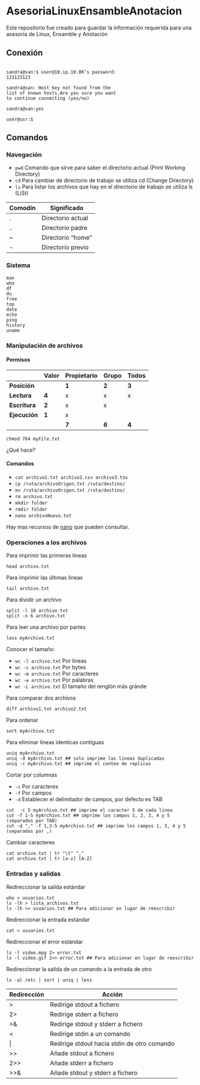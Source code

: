 # AsesoriaLinuxEnsambleAnotacion
Este repositorio fue creado para guardar la información requerida para una asesoría de Linux, Ensamble y Anotación

## Conexión

```sandra@san:$ ssh user@10.ip.10.00

sandra@san:$ user@10.ip.10.00’s password:
123123123

sandra@san: Host key not found from the 
list of known hosts.Are you sure you want 
to continue connecting (yes/no)

sandra@san:yes

user@usr:$
```

## Comandos

### Navegación

- `pwd` Comando que sirve para saber el directorio actual (Print Working Directory)
- `cd` Para cambiar de directorio de trabajo se utiliza cd (Change Directory)
- `ls` Para listar los archivos que hay en el directorio de trabajo se utiliza ls (LiSt)

| Comodín | Significado |
|---------|-------------|
| . | Directorio actual |
| .. | Directorio padre |
| ~ | Directorio “home” |
| - | Directorio previo |


### Sistema

```
man
who
df
du
free
top
date
echo
ping
history
uname
```

### Manipulación de archivos

#### Permisos

|  | Valor | Propietario |   Grupo   |   Todos   |
|--|-------|-------------|-------|-------|
|**Posición**| | **1** | **2** | **3** |
|**Lectura**| **4** | x | x  | x |
|**Escritura**| **2** | x | x  |  |
|**Ejecución**| **1** | x |   |  |
|  |  | **7** | **6**  | **4** |

```
chmod 764 myFile.txt
```
 ¿Qué hace?
 
 #### Comandos
 
 - `cat archivo1.txt archivo2.csv archivo3.tsv`
 - `cp /ruta/archivoOrigen.txt /ruta/destino/`
 - `mv /ruta/archivoOrigen.txt /ruta/destino/`
 - `rm archivo.txt`
 - `mkdir folder`
 - `rmdir folder`
 - `nano archivoNuevo.txt`
 
Hay mas recursos de [nano](https://staffwww.fullcoll.edu/sedwards/Nano/IntroToNano.html) que pueden consultar.

### Operaciones a los archivos

Para imprimir las primeras lineas
```
head archivo.txt
```
Para imprimir las últimas lineas
```
tail archivo.txt
```
Para dividir un archivo
```
split -l 10 archivo.txt
split -n 6 archivo.txt
```
Para leer una archivo por partes
```
less myArchivo.txt
```
Conocer el tamaño:

- `wc -l archivo.txt` Por lineas
- `wc -c archivo.txt` Por bytes
- `wc -m archivo.txt` Por caracteres
- `wc -w archivo.txt` Por palabras
- `wc -L archivo.txt` El tamaño del renglón más gránde

Para comparar dos archivos
```
diff archivo1.txt archivo2.txt
```

Para ordenar
```
sort myArchivo.txt
```

Para eliminar lineas identicas contiguas
```
uniq myArchivo.txt
uniq -d myArchivo.txt ## solo imprime las lineas duplicadas
uniq -c myArchivo.txt ## imprime el conteo de replicas
```

Cortar por columnas

 - `-c` Por caracteres
 - `-f` Por campos
 - `-d` Establecer el delimitador de campos, por defecto es TAB
```
cut  -c 5 myArchivo.txt ## imprime el caracter 5 de cada linea
cut -f 1-5 myArchivo.txt ## imprime los campos 1, 2, 3, 4 y 5 (separados por TAB)
cut -d "," -f 1,3-5 myArchivo.txt ## imprime los campos 1, 3, 4 y 5 (separados por ,)
```

Cambiar caracteres

```
cat archivo.txt | tr "\t" ","
cat archivo.txt | tr [a-z] [A-Z]
```

### Entradas y salidas

Redireccionar la salida estándar
```
who > usuarios.txt
ls -lh > lista_archivos.txt
ls -lh >> usuarios.txt ## Para adicionar en lugar de reescribir
```

Redireccionar la entrada estándar
```
cat < usuarios.txt
```

Redireccionar el error estándar
```
ls -l video.mpg 2> error.txt
ls -l video.gif 2>> error.txt ## Para adicionar en lugar de reescribir
```

Redireccionar la salida de un comando a la entrada de otro
```
ls -al /etc | sort | uniq | less
```

| Redirección | Acción  |
|-------------|---------|
| > |Redirige stdout a fichero |
| 2> |Redirige stderr a fichero |
| >& | Redirige stdout y stderr a fichero |
| < | Redirige stdin a un comando |
| \| | Redirige stdout hacia stdin de otro comando |
| >> | Añade stdout a fichero |
| 2>> | Añade stderr a fichero |
| >>& | Añade stdout y stderr a fichero |





